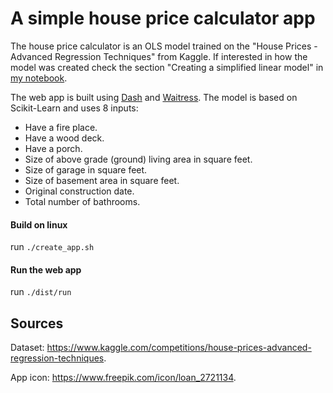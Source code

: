 # A simple house price calculator app 


The house price calculator is an OLS model trained on the "House Prices - Advanced Regression Techniques" from Kaggle. If interested in how the model was created check the section "Creating a simplified linear model" in [my notebook](https://www.kaggle.com/code/asmailabdulkarim/house-prices-advanced-regression-techniques/edit). 

The web app is built using [Dash](https://dash.plotly.com/) and [Waitress](https://docs.pylonsproject.org/projects/waitress/en/stable/index.html).
The model is based on Scikit-Learn and uses 8 inputs:


- Have a fire place.
- Have a wood deck.
- Have a porch.
- Size of above grade (ground) living area in square feet.
- Size of garage in square feet.
- Size of basement area in square feet.
- Original construction date.
- Total number of bathrooms.

####  Build on linux
run `./create_app.sh`

#### Run the web app
run `./dist/run` 

## Sources
Dataset: <https://www.kaggle.com/competitions/house-prices-advanced-regression-techniques>.

App icon: <https://www.freepik.com/icon/loan_2721134>.